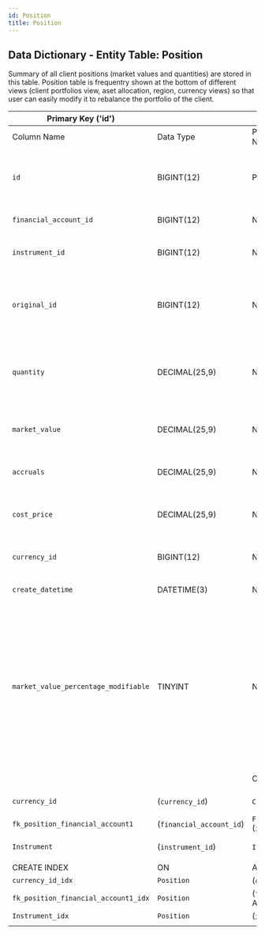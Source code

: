 ```yaml
---
id: Position 
title: Position 
---
```


## Data Dictionary - Entity Table: Position 

Summary of all client positions (market values and quantities) are stored in this table. 
Position table is frequentry shown at the bottom of different views (client portfolios view, aset allocation,
 region, currency views) so that user can easily modify it to rebalance the portfolio of the client.

| Primary Key ('id')||ENGINE = InnoDB|||
|---|---|---|---|---|
|Column Name|Data Type|PK Primary Key, NN-Not Null, Null|Example|Comments|
||
|`id`|BIGINT(12)|PK, NN|1|PrimaryKey-ID,(auto creates)'Contains the portfolio position objects'|
|`financial_account_id`|BIGINT(12)|NOT NULL|1|ID of financial account-Mandatory|
|`instrument_id`|BIGINT(12)|NOT NULL|1|'ID of the instrument' Mandatory|
|`original_id`|BIGINT(12)|NULL|1|'orginal ID is used by source and simulated position in order to have the link to the ID of real position'|
|`quantity`|DECIMAL(25,9)|NOT NULL|100|Count of units purchased. Measured in items.'Quantity / units of the position'|
|`market_value`|DECIMAL(25,9)|NOT NULL|2000|'market_value of the position. Measured in currency of portfolio'|
|`accruals`|DECIMAL(25,9)|NOT NULL|20|'Accrued interest or dividend of the position'|
|`cost_price`|DECIMAL(25,9)|NOT NULL|54|Average price of all the purchases. Measured in currency of portfolio|
|`currency_id`|BIGINT(12)|NOT NULL|1|'ID of the position reference currency'|
|`create_datetime`|DATETIME(3)|NOT NULL|1/1/2020  12:30:00 PM|'Date when the position was created'|
|`market_value_percentage_modifiable`|TINYINT|NOT NULL|1|'Determines if user (client advisor) can modify position share (in percentages) and trigger a new proposal/trade or not. They can modify only the quantity or total value. Flag whether the market value percentage is modifiable'|
|||CONSTRAINT|FOREIGN KEY|REFERENCES|ON DELETE|ON UPDATE|
|`currency_id`|(`currency_id`)|`Currency` (`id`)| NO ACTION|NO ACTION|
|`fk_position_financial_account1`|(`financial_account_id`)|`Financial_Account` (`id`)| NO ACTION|NO ACTION|
|`Instrument`|(`instrument_id`)|`Instrument` (`id`)| NO ACTION|NO ACTION|
||
|CREATE INDEX|ON|ASC|VISABLE||
|`currency_id_idx`|`Position`|(`currency_id` ASC) | VISIBLE||
|`fk_position_financial_account1_idx`|`Position `|(`financial_account_id` ASC) | VISIBLE||
|`Instrument_idx`|`Position `|(`instrument_id` ASC)| VISIBLE||  
||
 
